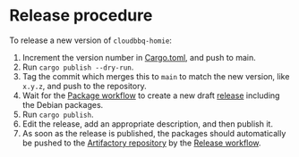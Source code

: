 # Release procedure

To release a new version of `cloudbbq-homie`:

1. Increment the version number in [Cargo.toml](Cargo.toml), and push to main.
2. Run `cargo publish --dry-run`.
3. Tag the commit which merges this to `main` to match the new version, like `x.y.z`, and push to
   the repository.
4. Wait for the
   [Package workflow](https://github.com/qwandor/cloudbbq-homie/actions?query=workflow%3APackage) to
   create a new draft [release](https://github.com/qwandor/cloudbbq-homie/releases) including the
   Debian packages.
5. Run `cargo publish`.
6. Edit the release, add an appropriate description, and then publish it.
7. As soon as the release is published, the packages should automatically be pushed to the
   [Artifactory repository](https://homiers.jfrog.io/) by the
   [Release workflow](https://github.com/qwandor/cloudbbq-homie/actions?query=workflow%3ARelease).
